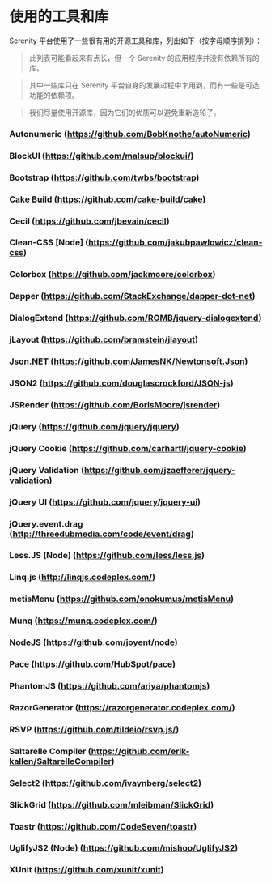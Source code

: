 # 使用的工具和库

Serenity 平台使用了一些很有用的开源工具和库，列出如下（按字母顺序排列）：

>此列表可能看起来有点长，但一个 Serenity 的应用程序并没有依赖所有的库。

>其中一些库只在 Serenity 平台自身的发展过程中才用到，而有一些是可选功能的依赖项。

>我们尽量使用开源库，因为它们的优质可以避免重新造轮子。

### Autonumeric (https://github.com/BobKnothe/autoNumeric)

### BlockUI (https://github.com/malsup/blockui/)

### Bootstrap (https://github.com/twbs/bootstrap)

### Cake Build (https://github.com/cake-build/cake)

### Cecil (https://github.com/jbevain/cecil)

### Clean-CSS [Node] (https://github.com/jakubpawlowicz/clean-css)

### Colorbox (https://github.com/jackmoore/colorbox)

### Dapper (https://github.com/StackExchange/dapper-dot-net)

### DialogExtend (https://github.com/ROMB/jquery-dialogextend)

### jLayout (https://github.com/bramstein/jlayout)

### Json.NET (https://github.com/JamesNK/Newtonsoft.Json)

### JSON2 (https://github.com/douglascrockford/JSON-js)

### JSRender (https://github.com/BorisMoore/jsrender)

### jQuery (https://github.com/jquery/jquery)

### jQuery Cookie (https://github.com/carhartl/jquery-cookie)

### jQuery Validation (https://github.com/jzaefferer/jquery-validation)

### jQuery UI (https://github.com/jquery/jquery-ui)

### jQuery.event.drag (http://threedubmedia.com/code/event/drag)

### Less.JS (Node) (https://github.com/less/less.js)

### Linq.js (http://linqjs.codeplex.com/)

### metisMenu (https://github.com/onokumus/metisMenu)

### Munq (https://munq.codeplex.com/)

### NodeJS (https://github.com/joyent/node)

### Pace (https://github.com/HubSpot/pace)

### PhantomJS (https://github.com/ariya/phantomjs)

### RazorGenerator (https://razorgenerator.codeplex.com/)

### RSVP (https://github.com/tildeio/rsvp.js/)

### Saltarelle Compiler (https://github.com/erik-kallen/SaltarelleCompiler)

### Select2 (https://github.com/ivaynberg/select2)

### SlickGrid (https://github.com/mleibman/SlickGrid)

### Toastr (https://github.com/CodeSeven/toastr)

### UglifyJS2 (Node) (https://github.com/mishoo/UglifyJS2)

### XUnit (https://github.com/xunit/xunit)

